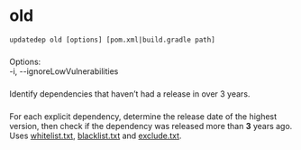 # old

```
updatedep old [options] [pom.xml|build.gradle path]
```

###
Options:\
-i, --ignoreLowVulnerabilities

###
Identify dependencies that haven’t had a release in over 3 years.

###
For each explicit dependency, determine the release date of the highest version, then check if the dependency was released more than **3** years ago. Uses [whitelist.txt](https://github.com/teamextension/updatedep/blob/main/actions/WHITELIST.md), [blacklist.txt](https://github.com/teamextension/updatedep/blob/main/actions/BLACKLIST.md) and [exclude.txt](https://github.com/teamextension/updatedep/blob/main/actions/EXCLUDE.md).
